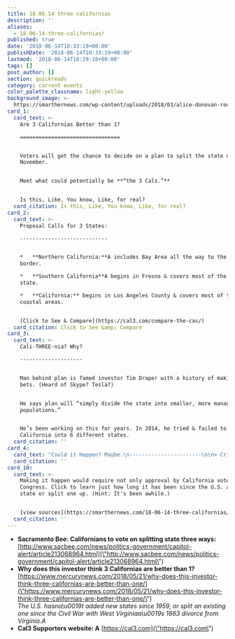 ```yaml
---
title: 18.06.14 three californias
description: ''
aliases:
  - 18-06-14-three-californias/
published: true
date: '2018-06-14T10:33:19+00:00'
publishDate: '2018-06-14T10:33:19+00:00'
lastmod: '2018-06-14T10:29:18+00:00'
tags: []
post_author: []
section: quickreads
category: current events
color_palette_classname: light-yellow
background_image: >-
  https://smarthernews.com/wp-content/uploads/2018/03/alice-donovan-rouse-74481-unsplash-scaled.jpg
card_1:
  card_text: >-
    Are 3 Californias Better than 1?

    ================================


    Voters will get the chance to decide on a plan to split the state up this
    November.


    Meet what could potentially be **“the 3 Cals.”**


    Is this, Like, You know, Like, for real?
  card_citation: Is this, Like, You know, Like, for real?
card_2:
  card_text: >-
    Proposal Calls for 3 States:

    ----------------------------


    *   **Northern California:**A includes Bay Area all the way to the Oregon
    border.

    *   **Southern California**A begins in Fresno & covers most of the southern
    state.

    *   **California:** begins in Los Angeles County & covers most of the
    coastal areas.


    [Click to See & Compare](https://cal3.com/compare-the-cas/)
  card_citation: Click to See &amp; Compare
card_3:
  card_text: >-
    Cali-THREE-nia? Why?

    --------------------


    Man behind plan is famed investor Tim Draper with a history of making good
    bets. (Heard of Skype? Tesla?)


    He says plan will “simply divide the state into smaller, more manageable
    populations.”


    He’s been working on this for years. In 2014, he tried & failed to break up
    California into 6 different states.
  card_citation: ''
card_4:
  card_text: "Could it Happen? Maybe.\n-----------------------\n\n> Critics argue problems would multiply with 3 new governors divvying up interconnected operations (water, parks, prisons).\n> \n> _a\x1CThere are so many fundamentally flawed aspects to this.”_\n> \n> **BUT…**A _a\x1CIn this day and age, anything can happen politically.a\x1D_\n> \n> Steven Maviglio, CA Democratic adviser"
  card_citation: ''
card_10:
  card_text: >-
    Making it happen would require not only approval by California voters but
    Congress. Click to learn just how long it has been since the U.S. added a
    state or split one up. (Hint: It's been awhile.)


    [view sources](https://smarthernews.com/18-06-14-three-californias/)
  card_citation: ''
---
```

*   **Sacramento Bee: Californians to vote on splitting state three ways:**  
    [http://www.sacbee.com/news/politics-government/capitol-alert/article213068964.html](\"http://www.sacbee.com/news/politics-government/capitol-alert/article213068964.html\")
*   **Why does this investor think 3 Californias are better than 1?**  
    [https://www.mercurynews.com/2018/05/21/why-does-this-investor-think-three-californias-are-better-than-one/](\"https://www.mercurynews.com/2018/05/21/why-does-this-investor-think-three-californias-are-better-than-one/\")  
    _The U.S. hasna\\u0019t added new states since 1959, or split an existing one since the Civil War with West Virginiaa\\u0019s 1863 divorce from Virginia.A_
*   **Cal3 Supporters website: A** [https://cal3.com](\"https://cal3.com\")